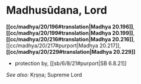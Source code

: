 # Madhusūdana, Lord

**[[cc/madhya/20/196#translation|Madhya 20.196]]**, **[[cc/madhya/20/199#translation|Madhya 20.199]]**, **[[cc/madhya/20/216#translation|Madhya 20.216]]**, [[cc/madhya/20/217#purport|Madhya 20.217]], **[[cc/madhya/20/229#translation|Madhya 20.229]]**

* protection by, [[sb/6/8/21#purport|SB 6.8.21]]

*See also:* Kṛṣṇa; Supreme Lord
